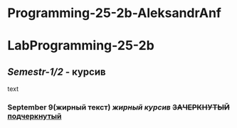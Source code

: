 # Programming-25-2b-AleksandrAnf

# LabProgramming-25-2b
## *Semestr-1/2* - курсив

text
### **September 9(жирный текст)** ***жирный курсив*** ~~ЗАЧЕРКНУТЫЙ~~ <u>подчеркнутый</u>
